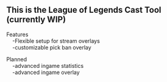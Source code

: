 This is the League of Legends Cast Tool (currently WIP)
-
Features
<br>&nbsp;&nbsp;&nbsp;&nbsp;-Flexible setup for stream overlays
<br>&nbsp;&nbsp;&nbsp;&nbsp;-customizable pick ban overlay


Planned
<br>&nbsp;&nbsp;&nbsp;&nbsp;-advanced ingame statistics
<br>&nbsp;&nbsp;&nbsp;&nbsp;-advanced ingame overlay
